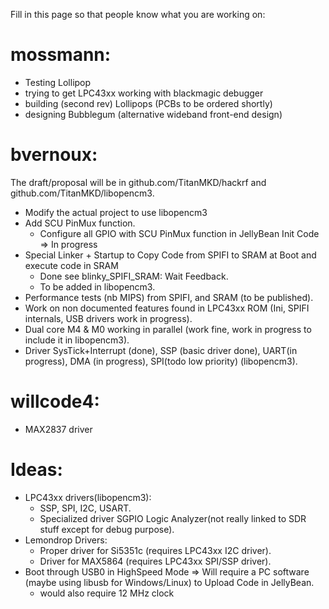 Fill in this page so that people know what you are working on:

# mossmann:
* Testing Lollipop
* trying to get LPC43xx working with blackmagic debugger
* building (second rev) Lollipops (PCBs to be ordered shortly)
* designing Bubblegum (alternative wideband front-end design)

# bvernoux:
The draft/proposal will be in github.com/TitanMKD/hackrf and github.com/TitanMKD/libopencm3.
* Modify the actual project to use libopencm3 
* Add SCU PinMux function.
   * Configure all GPIO with SCU PinMux function in JellyBean Init Code => In progress
* Special Linker + Startup to Copy Code from SPIFI to SRAM at Boot and execute code in SRAM
   * Done see blinky_SPIFI_SRAM: Wait Feedback.
   * To be added in libopencm3.
* Performance tests (nb MIPS) from SPIFI, and SRAM (to be published).
* Work on non documented features found in LPC43xx ROM (Ini, SPIFI internals, USB drivers work in progress).
* Dual core M4 & M0 working in parallel (work fine, work in progress to include it in libopencm3).
* Driver SysTick+Interrupt (done), SSP (basic driver done), UART(in progress), DMA (in progress), SPI(todo low priority) (libopencm3).

# willcode4:
* MAX2837 driver

# Ideas:
* LPC43xx drivers(libopencm3):
  * SSP, SPI, I2C, USART.
  * Specialized driver SGPIO Logic Analyzer(not really linked to SDR stuff except for debug purpose).
* Lemondrop Drivers:
  * Proper driver for Si5351c (requires LPC43xx I2C driver).
  * Driver for MAX5864 (requires LPC43xx SPI/SSP driver).
* Boot through USB0 in HighSpeed Mode => Will require a PC software (maybe using libusb for Windows/Linux) to Upload Code in JellyBean.
  * would also require 12 MHz clock